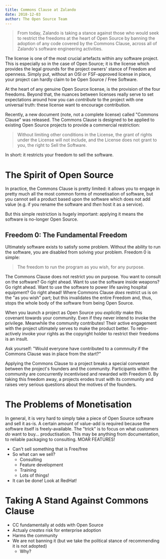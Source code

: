 ```yaml
---
title: Commons Clause at Zalando
date: 2018-12-03
author: The Open Source Team
---
```


> From today, Zalando is taking a stance against those who would seek to
> restrict the freedoms at the heart of Open Source by banning the adoption of
> any code covered by the Commons Clause, across all of Zalando's software
> engineering activities.

The license is one of the most crucial artefacts within any software project.
This is especially so in the case of Open Source; it is the license which
provides the legal grounds for the project owners' stance of Freedom and
openness. Simply put, without an OSI or FSF-approved license in place, your
project can hardly claim to be Open Source / Free Software.

At the heart of any genuine Open Source license, is the provision of the four
freedoms. Beyond that, the nuances between licenses really serve to set
expectations around how you can _contribute_ to the project with one universal
truth: these license want to encourage contribution.

Recently, a new document (note, not a complete license) called "Commons Clause"
was released. The Commons Clause is designed to be applied to existing Open
Source projects to provide a commercial restriction:

> Without limiting other conditions in the License, the grant of rights under
> the License will not include, and the License does not grant to you, the
> right to Sell the Software.

In short: it restricts your freedom to sell the software.

# The Spirit of Open Source

In practice, the Commons Clause is pretty limited: it allows you to engage in
pretty much all the most common forms of monetisation of software, but you
cannot sell a product based upon the software which does not add value (e.g. if
you rename the software and _then_ host it as a service). 

But this simple restriction is hugely important: applying it means the software
is no-longer Open Source.

## Freedom 0: The Fundamental Freedom

Ultimately software exists to satisfy some problem. Without the ability to run
the software, you are disabled from solving your problem. Freedom 0 is simple:

> The freedom to run the program as you wish, for any purpose.

The Commons Clause does not restrict you on purpose. You want to consult on the
software? Go right ahead. Want to use the software inside weapons? Go right
ahead. Want to use the software to power life saving hospital equipment? Go
right ahead! Where Commons Clause _does_ restrict us is on the "as you wish"
part; but this invalidates the entire Freedom and, thus, stops the whole body
of the software from being Open Source.

When you launch a project as Open Source you _explicitly_ make this covenant
towards your community. Even if they never intend to invoke the privilege.
Meanwhile the community contributes! Their active engagement with the project
ultimately serves to make the product better. To retro-actively invoke your
rights as the copyright holder to restrict their freedoms is an insult.

Ask yourself: "Would everyone have contributed to a commnuity if the Commons
Clause was in place from the start?"

Applying the Commons Clause to a project breaks a special convenant between
the project's founders and the community. Participants within the community are
concurrently incentivised and rewarded with Freedom 0. By taking this freedom
away, a projects erodes trust with its community and raises very serious
questions about the motives of the founders.

# The Problems of Monetisation

In general, it is very hard to simply take a piece of Open Source software and
sell it as-is. A certain amount of value-add is required because the software
itself is freely-available. The "trick" is to focus on what customers _do_ want
to buy... productisation. This may be anything from documentation, to reliable
packaging to consulting. MOAR FEATURES!


- Can't sell something that is Free/free
- So what can we sell?
  - Consulting
  - Feature development
  - Training
  - Lots of things!
- It can be done! Look at RedHat!

# Taking A Stand Against Commons Clause
- CC fundamentally at odds with Open Source
- Actualy _creates_ risk for enterprise adoption
- Harms the community
- We are not banning it (but we take the political stance of recommending it is
  not adopted)
  - Why?
